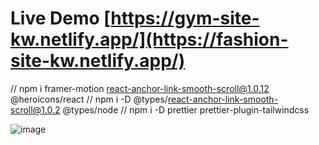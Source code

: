 # Live Demo [https://gym-site-kw.netlify.app/](https://fashion-site-kw.netlify.app/)

// npm i framer-motion react-anchor-link-smooth-scroll@1.0.12 @heroicons/react
// npm i -D @types/react-anchor-link-smooth-scroll@1.0.2 @types/node
// npm i -D prettier prettier-plugin-tailwindcss

 ![image](https://github.com/KanchanaSW/shopping-site/assets/63831506/1f7e12d1-74ac-4e11-b8f0-a3bcc2a3c048)


